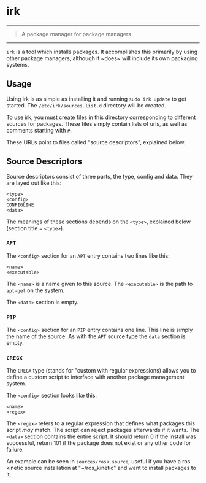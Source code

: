 # irk

---
> A package manager for package managers
---

`irk` is a tool which installs packages. It accomplishes this primarily by using other package managers, although it ~does~ will
include its own packaging systems.

## Usage

Using irk is as simple as installing it and running `sudo irk update` to get started. The `/etc/irk/sources.list.d` directory
will be created.

To use irk, you must create files in this directory corresponding to different sources for packages. These files simply contain lists of urls, as
well as comments starting with `#`.

These URLs point to files called "source descriptors", explained below.

## Source Descriptors

Source descriptors consist of three parts, the type, config and data. They are layed out like this:

```
<type>
<config>
CONFIGLINE
<data>
```

The meanings of these sections depends on the `<type>`, explained below (section title = `<type>`).

### `APT`
The `<config>` section for an `APT` entry contains two lines like this:
```
<name>
<executable>
```

The `<name>` is a name given to this source.
The `<executable>` is the path to `apt-get` on the system.

The `<data>` section is empty.

### `PIP`
The `<config>` section for an `PIP` entry contains one line. This line is simply the name of the source. As with the `APT` source 
type the `data` section is empty.

### `CREGX`
The `CREGX` type (stands for "custom with regular expressions) allows you to define a custom script to interface with another package management
system.

The `<config>` section looks like this:

```
<name>
<regex>
```

The `<regex>` refers to a regular expression that defines what packages this script _may_ match. The script can reject packages afterwards if it wants.
The `<data>` section contains the entire script. It should return 0 if the install was successful, return 101 if the package does not exist or any other code for failure.

An example can be seen in `sources/rosk.source`, useful if you have a ros kinetic source installation at "~/ros_kinetic" and want to install packages to it.

